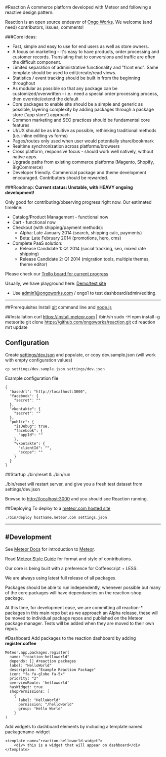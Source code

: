 #Reaction
A commerce platform developed with Meteor and following a reactive design pattern.

Reaction is an open source endeavor of [Ongo Works](http://ongoworks.com). We welcome (and need) contributors, issues, comments!

###Core ideas:


* Fast, simple and easy to use for end users as well as store owners.
* A focus on marketing - it's easy to have products, order processing and customer records. Translating that to conversions and traffic are often the difficult component.
* Limited separation of administrative functionality and "front end". Same template should be used to edit/create/read views.
* Statistics / event tracking should be built in from the beginning throughout
* As modular as possible so that any package can be customized/overwritten - i.e.: need a special order processing process, then override/extend the default
* Core packages to enable site should be a simple and generic as possible, layering complexity by adding packages through a package store ('app store') approach
* Common marketing and SEO practices should be fundamental core features
* UI/UX should be as intuitive as possible, rethinking traditional methods (i.e. inline editing vs forms)
* Pages/routes only used when user would potentially share/bookmark
* Realtime synchronization across platforms/browsers
* Cross platform, responsive focus - should work well natively, without native apps.
* Upgrade paths from existing commerce platforms (Magento, Shopify, BigCommerce)
* Developer friendly. Commercial package and theme development encouraged. Contributors should be rewarded.

###Roadmap:
**Current status: Unstable, with HEAVY ongoing development!**

Only good for contributing/observing progress right now. Our estimated timeline:

* Catalog/Product Management - functional now
* Cart - functional now
* Checkout (with shipping/payment methods):
	* Alpha: Late January 2014  (search, shipping calc, payments)
	* Beta: Late February 2014 (promotions, hero, cms)
* Complete PaaS solution:
	* Release Candidate 1: Q1 2014 (social tracking, seo, mixed rate shipping)
	* Release Candidate 2: Q1 2014 (migration tools, multiple themes, theme editor)


Please check our [Trello board for current progress](https://trello.com/b/aGpcYS5e/development)

Usually, we have playground here: [Demo/test site](http://demo.reactioncommerce.com)

* Use admin1@ongoworks.com / ongo1 to test dashboard/admin/editing.

---
##Prerequisites
Install [git](https://github.com/blog/1510-installing-git-from-github-for-mac) command line and [node.js](http://nodejs.org/)

##Installation
    curl https://install.meteor.com | /bin/sh
    sudo -H npm install -g meteorite
    git clone https://github.com/ongoworks/reaction.git
    cd reaction
    mrt update
## Configuration
Create [settings/dev.json](https://github.com/ongoworks/reaction/blob/master/settings/dev.sample.json) and populate, or copy dev.sample.json (will work with empty configuration values)

	cp settings/dev.sample.json settings/dev.json

Example configuration file

	{
	  "baseUrl": "http://localhost:3000",
	  "facebook": {
	    "secret": ""
	  },
	  "vkontakte": {
	    "secret": ""
	  },
	  "public": {
	    "isDebug": true,
	    "facebook": {
	      "appId": ""
	    },
	    "vkontakte": {
	      "clientId": "",
	      "scope": ""
	    }
	  }
	}


##Startup
	./bin/reset & ./bin/run

./bin/reset will restart server, and give you a fresh test dataset from settings/dev.json

Browse to [http://localhost:3000](http://localhost:3000) and you should see Reaction running.



##Deploying
To deploy to a [meteor.com hosted site ](http://docs.meteor.com/#deploying)

	./bin/deploy hostname.meteor.com settings.json


---
#Development
---

See [Meteor Docs](http://docs.meteor.com) for introduction to [Meteor](http://meteor.com).

Read [Meteor Style Guide](https://github.com/meteor/meteor/wiki/Meteor-Style-Guide) for format and style of contributions.

Our core is being built with a preference for Coffeescript + LESS.

We are always using latest full release of all packages.

Packages should be able to run independently, whenever possible but many of the core packages will have dependancies on the reaction-shop package.

At this time, for development ease, we are committing all reaction-* packages in this main repo but as we approach an Alpha release, these will be moved to individual package repos and published on the Meteor package manager. Tests will be added when they are moved to their own repos.

#Dashboard
Add packages to the reaction dashboard by adding **register.coffee**

	Meteor.app.packages.register(
	  name: "reaction-helloworld"
	  depends: [] #reaction packages
	  label: "HelloWorld"
	  description: "Example Reaction Package"
	  icon: "fa fa-globe fa-5x"
	  priority: "2"
	  overviewRoute: 'helloworld'
	  hasWidget: true
	  shopPermissions: [
	    {
	      label: "HelloWorld"
	      permission: "/helloworld"
	      group: "Hello World"
	    }
	)

Add widgets to dashboard elements by including a template named packagename-widget

	<template name="reaction-helloworld-widget">
		<div> this is a widget that will appear on dashboard</div
	</template>
